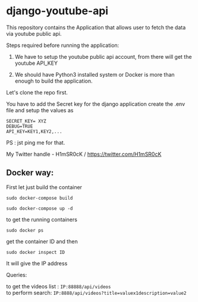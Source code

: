 # django-youtube-api


This repository contains the Application that allows user to fetch the data via youtube public api.

Steps required before running the application:

1) We have to setup the youtube public api account, from there will get the youtube API_KEY

2) We should have Python3 installed system or Docker is more than enough to build the application.


Let's clone the repo first.

You have to add the Secret key for the django application create the .env file and setup the values as
```
SECRET_KEY= XYZ
DEBUG=TRUE
API_KEY=KEY1,KEY2,...
```
PS : jst ping me for that.

My Twitter handle - H1mSR0cK / https://twitter.com/H1mSR0cK



## Docker way:

First let just build the container 
```
sudo docker-compose build
```

```
sudo docker-compose up -d
```

to get the running containers
```
sudo docker ps
```

get the container ID and then

```
sudo docker inspect ID
```


It will give the IP address 

Queries:

to get the videos list : 
```IP:88888/api/videos```
<br>
to perform search:
```IP:8888/api/videos?title=valuex1description=value2```
